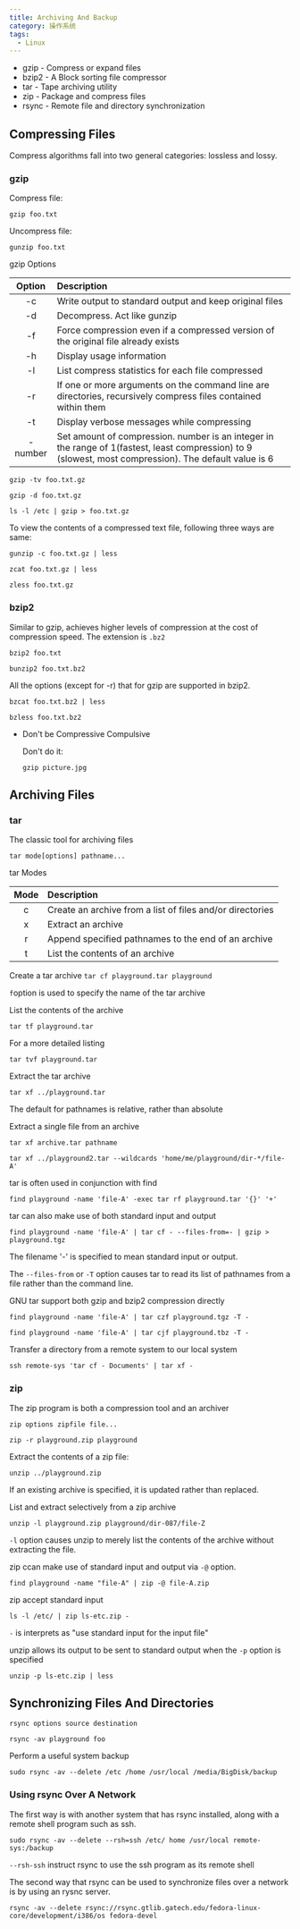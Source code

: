 ```yaml
---
title: Archiving And Backup
category: 操作系统
tags:
  - Linux
---
```


- gzip - Compress or expand files
- bzip2 - A Block sorting file compressor
- tar - Tape archiving utility
- zip - Package and compress files
- rsync - Remote file and directory synchronization

## Compressing Files

Compress algorithms fall into two general categories: lossless and lossy.

### gzip

Compress file:

`gzip foo.txt`

Uncompress file:

`gunzip foo.txt`

gzip Options

| Option  | Description                                                                                                                                            |
| :-----: | :----------------------------------------------------------------------------------------------------------------------------------------------------- |
|   -c    | Write output to standard output and keep original files                                                                                                |
|   -d    | Decompress. Act like gunzip                                                                                                                            |
|   -f    | Force compression even if a compressed version of the original file already exists                                                                     |
|   -h    | Display usage information                                                                                                                              |
|   -l    | List compress statistics for each file compressed                                                                                                      |
|   -r    | If one or more arguments on the command line are directories, recursively compress files contained within them                                         |
|   -t    | Display verbose messages while compressing                                                                                                             |
| -number | Set amount of compression. number is an integer in the range of 1(fastest, least compression) to 9 (slowest, most compression). The default value is 6 |

`gzip -tv foo.txt.gz`

`gzip -d foo.txt.gz`

`ls -l /etc | gzip > foo.txt.gz`

To view the contents of a compressed text file, following three ways are same:

`gunzip -c foo.txt.gz | less`

`zcat foo.txt.gz | less`

`zless foo.txt.gz`

### bzip2

Similar to gzip, achieves higher levels of compression at the cost of compression speed. The extension is `.bz2`

`bzip2 foo.txt`

`bunzip2 foo.txt.bz2`

All the options (except for -r) that for gzip are supported in bzip2.

`bzcat foo.txt.bz2 | less`

`bzless foo.txt.bz2`

- Don't be Compressive Compulsive

  Don't do it:

  `gzip picture.jpg`

## Archiving Files

### tar

The classic tool for archiving files

`tar mode[options] pathname...`

tar Modes

| Mode | Description                                               |
| :--: | :-------------------------------------------------------- |
|  c   | Create an archive from a list of files and/or directories |
|  x   | Extract an archive                                        |
|  r   | Append specified pathnames to the end of an archive       |
|  t   | List the contents of an archive                           |

Create a tar archive
`tar cf playground.tar playground`

`f`option is used to specify the name of the tar archive

List the contents of the archive

`tar tf playground.tar`

For a more detailed listing

`tar tvf playground.tar`

Extract the tar archive

`tar xf ../playground.tar`

The default for pathnames is relative, rather than absolute

Extract a single file from an archive

`tar xf archive.tar pathname`

`tar xf ../playground2.tar --wildcards 'home/me/playground/dir-*/file-A'`

tar is often used in conjunction with find

`find playground -name 'file-A' -exec tar rf playground.tar '{}' '+'`

tar can also make use of both standard input and output

`find playground -name 'file-A' | tar cf - --files-from=- | gzip > playground.tgz`

The filename '-' is specified to mean standard input or output.

The `--files-from` or `-T` option causes tar to read its list of pathnames from a file rather than the command line.

GNU tar support both gzip and bzip2 compression directly

`find playground -name 'file-A' | tar czf playground.tgz -T -`

`find playground -name 'file-A' | tar cjf playground.tbz -T -`

Transfer a directory from a remote system to our local system

`ssh remote-sys 'tar cf - Documents' | tar xf -`

### zip

The zip program is both a compression tool and an archiver

`zip options zipfile file...`

`zip -r playground.zip playground`

Extract the contents of a zip file:

`unzip ../playground.zip`

If an existing archive is specified, it is updated rather than replaced.

List and extract selectively from a zip archive

`unzip -l playground.zip playground/dir-087/file-Z`

`-l` option causes unzip to merely list the contents of the archive without extracting the file.

zip ccan make use of standard input and output via `-@` option.

`find playground -name "file-A" | zip -@ file-A.zip`

zip accept standard input

`ls -l /etc/ | zip ls-etc.zip -`

`-` is interprets as "use standard input for the input file"

unzip allows its output to be sent to standard output when the `-p` option is specified

`unzip -p ls-etc.zip | less`

## Synchronizing Files And Directories

`rsync options source destination`

`rsync -av playground foo`

Perform a useful system backup

`sudo rsync -av --delete /etc /home /usr/local /media/BigDisk/backup`

### Using rsync Over A Network

The first way is with another system that has rsync installed, along with a remote shell program such as ssh.

`sudo rsync -av --delete --rsh=ssh /etc/ home /usr/local remote-sys:/backup`

`--rsh-ssh` instruct rsync to use the ssh program as its remote shell

The second way that rsync can be used to synchronize files over a network is by using an rysnc server.

`rsync -av --delete rsync://rsync.gtlib.gatech.edu/fedora-linux-core/development/i386/os fedora-devel`
